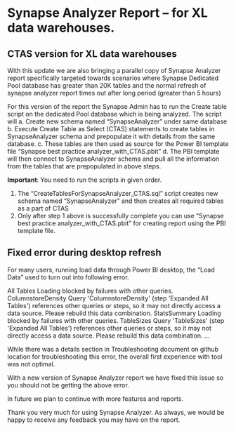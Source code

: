 # Synapse Analyzer Report – for XL data warehouses.

## CTAS version for XL data warehouses
With this update we are also bringing a parallel copy of Synapse Analyzer report specifically targeted towards scenarios where Synapse Dedicated Pool database has greater than 20K tables and the normal refresh of synapse analyzer report times out after long period (greater than 5 hours)

For this version of the report the Synapse Admin has to run the Create table script on the dedicated Pool database which is being analyzed. The script will 
a. Create new schema named “SynapseAnalyzer” under same database
b. Execute Create Table as Select (CTAS) statements to create tables in SynapseAnalyzer schema and prepopulate it with details from the same database. 
c. These tables are then used as source for the Power BI template file “Synapse best practice analyzer_with_CTAS.pbit” 
d. The PBI template will then connect to SynapseAnalyzer schema and pull all the information from the tables that are prepopulated in above steps.  

**Important**: You need to run the scripts in given order.

1. The “CreateTablesForSynapseAnalyzer_CTAS.sql” script creates new schema named “SynapseAnalyzer” and then creates all required tables as a part of CTAS
2. Only after  step 1 above is successfully complete you can use “Synapse best practice analyzer_with_CTAS.pbit” for creating report using the PBI template file.

## Fixed error during desktop refresh 
For many users, running load data through Power BI desktop, the “Load Data” used to turn out into following error. 

All Tables
Loading blocked by failures with other queries.
ColumnstoreDensity
Query 'ColumnstoreDensity' (step 'Expanded All Tables') references other queries or steps, so it may not directly access a data source. Please rebuild this data combination.
StatsSummary
Loading blocked by failures with other queries.
TableSizes
Query 'TableSizes' (step 'Expanded All Tables') references other queries or steps, so it may not directly access a data source. Please rebuild this data combination.
…

While there was a details section in Troubleshooting document on github location for troubleshooting this error, the overall first experience with tool was not optimal.

With a new version of Synapse Analyzer report we have fixed this issue so you should not be getting the above error.

In future we plan to continue with more features and reports.

Thank you very much for using Synapse Analyzer. As always, we would be happy to receive any feedback you may have on the report. 




